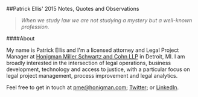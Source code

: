 ##Patrick Ellis' 2015 Notes, Quotes and Observations

> *When we study law we are not studying a mystery but a well-known profession.*

####About

My name is Patrick Ellis and I'm a licensed attorney and Legal Project Manager at [Honigman Miller Schwartz and Cohn LLP](http://www.honigman.com/) in Detroit, MI. I am broadly interested in the intersection of legal operations, business development, technology and access to justice, with a particular focus on legal project management, process improvement and legal analytics.

Feel free to get in touch at pme@honigman.com; [Twitter](https://twitter.com/pmellis); or [LinkedIn](https://www.linkedin.com/profile/public-profile-settings?trk=prof-edit-edit-public_profile).
